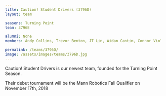 ```yaml
---
title: Caution! Student Drivers (3796D)
layout: team

seasons: Turning Point
team: 3796E

alumni: None
members: Andy Collins, Trevor Benton, JT Lin, Aidan Cantin, Connor Violette, Evan Nagy, Jack McDannald, Molly Davidson

permalink: /teams/3796D/
image: /assets/images/teams/3796D.jpg
---
```


Caution! Student Drivers is our newest team, founded for the Turning Point Season.

Their debut tournament will be the Mann Robotics Fall Qualifier on November 17th, 2018